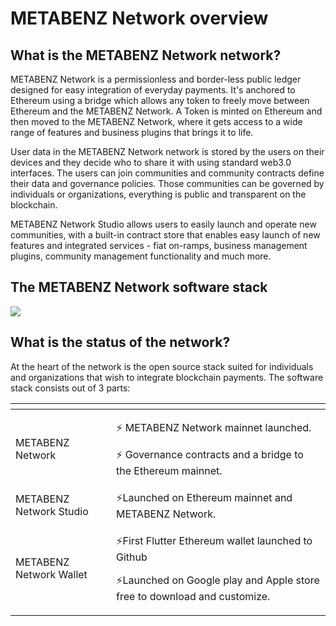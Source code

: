 # METABENZ Network overview

## What is the METABENZ Network network?

METABENZ Network is a permissionless and border-less public ledger designed for easy integration of everyday payments. It's anchored to Ethereum using a bridge which allows any token to freely move between Ethereum and the METABENZ Network. A Token is minted on Ethereum and then moved to the METABENZ Network, where it gets access to a wide range of features and business plugins that brings it to life.

User data in the METABENZ Network network is stored by the users on their devices and they decide who to share it with using standard web3.0 interfaces. The users can join communities and community contracts define their data and governance policies. Those communities can be governed by individuals or organizations, everything is public and transparent on the blockchain.

METABENZ Network Studio allows users to easily launch and operate new communities, with a built-in contract store that enables easy launch of new features and integrated services - fiat on-ramps, business management plugins, community management functionality and much more.

## The METABENZ Network software stack

![](.gitbook/assets/METABENZ-network-architecture2.jpg)

## What is the status of the network?

At the heart of the network is the open source stack suited for individuals and organizations that wish to integrate blockchain payments. The software stack consists out of 3 parts:

<table>
  <thead>
    <tr>
      <th style="text-align:left"></th>
      <th style="text-align:left"></th>
    </tr>
  </thead>
  <tbody>
    <tr>
      <td style="text-align:left">METABENZ Network</td>
      <td style="text-align:left">
        <p>&#x26A1; METABENZ Network mainnet launched.</p>
        <p>&#x26A1; Governance contracts and a bridge to the Ethereum mainnet.</p>
      </td>
    </tr>
    <tr>
      <td style="text-align:left">METABENZ Network Studio</td>
      <td style="text-align:left">&#x26A1;Launched on Ethereum mainnet and METABENZ Network.</td>
    </tr>
    <tr>
      <td style="text-align:left">METABENZ Network Wallet</td>
      <td style="text-align:left">
        <p>&#x26A1;First Flutter Ethereum wallet launched to Github</p>
        <p>&#x26A1;Launched on Google play and Apple store free to download and customize.</p>
      </td>
    </tr>
  </tbody>
</table>
